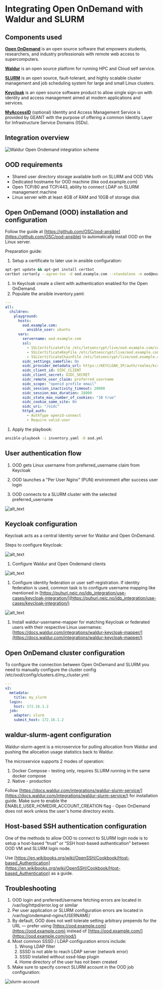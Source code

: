 # Integrating Open OnDemand with Waldur and SLURM

## Components used

**[Open OnDemand](https://openondemand.org/)** is an open source software that empowers students, researchers, and industry professionals with remote web access to supercomputers.

**[Waldur](https://waldur.com)** is an open source platform for running HPC and Cloud self service.

**[SLURM](https://slurm.schedmd.com/)** is an open source, fault-tolerant, and highly scalable cluster management and job scheduling system for large and small Linux clusters.

**[Keycloak](https://www.keycloak.org/)** is an open source software product to allow single sign-on with identity and access management aimed at modern applications and services.

**[MyAccessID](https://wiki.geant.org/display/MyAccessID/MyAccessID+Home)** (optional) Identity and Access Management Service is provided by GEANT with the purpose of offering  a common Identity Layer for Infrastructure Service Domains (ISDs).

## Integration overview

![Waldur Open Ondemand integration scheme](images/scheme.png)

## OOD requirements

* Shared user directory storage available both on SLURM and OOD VMs
* Dedicated hostname for OOD machine (like ood.example.com)
* Open TCP/80 and TCP/443, ability to connect LDAP on SLURM management machine
* Linux server with at least 4GB of RAM and 10GB of storage disk

## Open OnDemand (OOD) installation and configuration

Follow the guide at [https://github.com/OSC/ood-ansible](https://github.com/OSC/ood-ansible) to automatically install OOD on the Linux server.

Preparation guide:

1. Setup a certificate to later use in ansible configuration:

```bash
apt-get update && apt-get install certbot
certbot certonly --agree-tos -d ood.example.com --standalone -m ood@example.com --no-eff-email
```

1. In Keycloak create a client with authentication enabled for the Open OnDemand.
2. Populate the ansible inventory.yaml:

```yaml
---
all:
  children:
    playground:
      hosts:
        ood.example.com:
          ansible_user: ubuntu
      vars:
        servername: ood.example.com
        ssl:
          - SSLCertificateFile /etc/letsencrypt/live/ood.example.com/cert.pem
          - SSLCertificateKeyFile /etc/letsencrypt/live/ood.example.com/privkey.pem
          - SSLCertificateChainFile /etc/letsencrypt/live/ood.example.com/chain.pem
        oidc_settings_samefile: On
        oidc_provider_metadata_url: https://KEYCLOAK_IP/auth/realms/kcrealm/.well-known/openid-configuration
        oidc_client_id: OIDC_CLIENT
        oidc_client_secret: OIDC_SECRET
        oidc_remote_user_claim: preferred_username
        oidc_scope: "openid profile email"
        oidc_session_inactivity_timeout: 28800
        oidc_session_max_duration: 28800
        oidc_state_max_number_of_cookies: "10 true"
        oidc_cookie_same_site: On
        oidc_uri: "/oidc"
        httpd_auth:
          - AuthType openid-connect
          - Require valid-user

```

1. Apply the playbook:

```bash
ansible-playbook -i inventory.yaml -D ood.yml
```

## User authentication flow

1. OOD gets Linux username from preferred_username claim from Keycloak

2. OOD launches a "Per User Nginx" (PUN) environment after success user login

3. OOD connects to a SLURM cluster with the selected preferred_username

![alt_text](images/image2.png "image_tooltip")

## Keycloak configuration

Keycloak acts as a central Identity server for Waldur and Open OnDemand.

Steps to configure Keycloak:

![alt_text](images/keycloak-client.png "image_tooltip")

1. Configure Waldur and Open Ondemand clients

![alt_text](images/federation.png "image_tooltip")

1. Configure identity federation or user self-registration. If identity federation is used, common task is to configure username mapping like mentioned in [https://puhuri.neic.no/idp_integration/use-cases/keycloak-integration/](https://puhuri.neic.no/idp_integration/use-cases/keycloak-integration/)

![alt_text](images/mapper.png "image_tooltip")

1. Install waldur-username-mapper for matching Keycloak or federated users with their respective Linux usernames: [https://docs.waldur.com/integrations/waldur-keycloak-mapper/](https://docs.waldur.com/integrations/waldur-keycloak-mapper/)

## Open OnDemand cluster configuration

To configure the connection between Open OnDemand and SLURM you need to manually configure the cluster config /etc/ood/config/clusters.d/my_cluster.yml:

```yaml
---
v2:
  metadata:
    title: my_slurm
  login:
    host: 172.16.1.2
  job:
    adapter: slurm
    submit_host: 172.16.1.2
```

## waldur-slurm-agent configuration

Waldur-slurm-agent is a microservice for pulling allocation from Waldur and pushing the allocation usage statistics back to Waldur.

The microservice supports 2 modes of operation:

1. Docker Compose - testing only, requires SLURM running in the same docker compose
2. Native - production

Follow [https://docs.waldur.com/integrations/waldur-slurm-service/](https://docs.waldur.com/integrations/waldur-slurm-service/) for installation guide. Make sure to enable the ENABLE_USER_HOMEDIR_ACCOUNT_CREATION flag - Open OnDemand does not work unless the user's home directory exists.

## Host-based SSH authentication configuration

One of the methods to allow OOD to connect to SLURM login node is to setup a host-based “trust” or “SSH host-based authentication” between OOD VM and SLURM login node.

Use [https://en.wikibooks.org/wiki/OpenSSH/Cookbook/Host-based_Authentication](https://en.wikibooks.org/wiki/OpenSSH/Cookbook/Host-based_Authentication) as a guide.

## Troubleshooting

1. OOD login and preferredUsername fetching errors are located in /var/log/httpd/error.log or similar
2. Per user application or SLURM configuration errors are located in /var/log/ondemand-nginx/USERNAME/
3. By default, OOD does not well tolerate setting arbitrary prepends for the URL — prefer using [https://ood.example.com](https://ood.example.com) instead of [https://ood.example.com/](https://ood.example.com/ood/)
4. Most common SSSD / LDAP configuration errors include:
    1. Wrong LDAP filter
    2. SSSD is not able to reach LDAP server (network error)
    3. SSSD installed without sssd-ldap plugin
    4. Home directory of the user has not been created
5. Make sure to specify correct SLURM account in the OOD job configuration:

![slurm-account](images/slurm-account.png)

